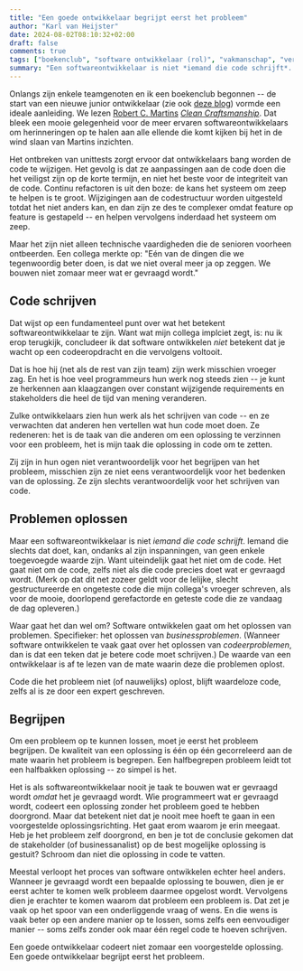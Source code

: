 ```yaml
---
title: "Een goede ontwikkelaar begrijpt eerst het probleem"
author: "Karl van Heijster"
date: 2024-08-02T08:10:32+02:00
draft: false
comments: true
tags: ["boekenclub", "software ontwikkelaar (rol)", "vakmanschap", "verantwoordelijkheid", "waarde"]
summary: "Een softwareontwikkelaar is niet *iemand die code schrijft*. Iemand die slechts dat doet, kan, ondanks al zijn inspanningen, van geen enkele toegevoegde waarde zijn. Want uiteindelijk gaat het niet om de code. Het gaat niet om de code, zelfs niet als die code precies doet wat er gevraagd wordt. -- Software ontwikkelen gaat om het oplossen van problemen."
---
```


Onlangs zijn enkele teamgenoten en ik een boekenclub begonnen -- de start van een nieuwe junior ontwikkelaar (zie ook [deze blog](/blog/24/06/leren-door-het-te-doen/ "'Leren door het te doen?'")) vormde een ideale aanleiding. We lezen [Robert C. Martins]((https://en.wikipedia.org/wiki/Robert_C._Martin)) [*Clean Craftsmanship*](https://www.pearson.com/en-us/subject-catalog/p/clean-craftsmanship-disciplines-standards-and-ethics/P200000009529/9780136915713). Dat bleek een mooie gelegenheid voor de meer ervaren softwareontwikkelaars om herinneringen op te halen aan alle ellende die komt kijken bij het in de wind slaan van Martins inzichten.


Het ontbreken van unittests zorgt ervoor dat ontwikkelaars bang worden de code te wijzigen. Het gevolg is dat ze aanpassingen aan de code doen die het veiligst zijn op de korte termijn, en niet het beste voor de integriteit van de code. Continu refactoren is uit den boze: de kans het systeem om zeep te helpen is te groot. Wijzigingen aan de codestructuur worden uitgesteld totdat het niet anders kan, en dan zijn ze des te complexer omdat feature op feature is gestapeld -- en helpen vervolgens inderdaad het systeem om zeep.


Maar het zijn niet alleen technische vaardigheden die de senioren voorheen ontbeerden. Een collega merkte op: "Eén van de dingen die we tegenwoordig beter doen, is dat we niet overal meer ja op zeggen. We bouwen niet zomaar meer wat er gevraagd wordt." 


## Code schrijven


Dat wijst op een fundamenteel punt over wat het betekent softwareontwikkelaar te zijn. Want wat mijn collega implciet zegt, is: nu ik erop terugkijk, concludeer ik dat software ontwikkelen *niet* betekent dat je wacht op een codeeropdracht en die vervolgens voltooit.


Dat is hoe hij (net als de rest van zijn team) zijn werk misschien vroeger zag. En het is hoe veel programmeurs hun werk nog steeds zien -- je kunt ze herkennen aan klaagzangen over constant wijzigende requirements en stakeholders die heel de tijd van mening veranderen. 


Zulke ontwikkelaars zien hun werk als het schrijven van code -- en ze verwachten dat anderen hen vertellen wat hun code moet doen. Ze redeneren: het is de taak van die anderen om een oplossing te verzinnen voor een probleem, het is mijn taak die oplossing in code om te zetten.


Zij zijn in hun ogen niet verantwoordelijk voor het begrijpen van het probleem, misschien zijn ze niet eens verantwoordelijk voor het bedenken van de oplossing. Ze zijn slechts verantwoordelijk voor het schrijven van code.


## Problemen oplossen


Maar een softwareontwikkelaar is niet *iemand die code schrijft*. Iemand die slechts dat doet, kan, ondanks al zijn inspanningen, van geen enkele toegevoegde waarde zijn. Want uiteindelijk gaat het niet om de code. Het gaat niet om de code, zelfs niet als die code precies doet wat er gevraagd wordt. (Merk op dat dit net zozeer geldt voor de lelijke, slecht gestructureerde en ongeteste code die mijn collega's vroeger schreven, als voor de mooie, doorlopend gerefactorde en geteste code die ze vandaag de dag opleveren.)


Waar gaat het dan wel om? Software ontwikkelen gaat om het oplossen van problemen. Specifieker: het oplossen van *businessproblemen*. (Wanneer software ontwikkelen te vaak gaat over het oplossen van *codeerproblemen*, dan is dat een teken dat je betere code moet schrijven.) De waarde van een ontwikkelaar is af te lezen van de mate waarin deze die problemen oplost.


Code die het probleem niet (of nauwelijks) oplost, blijft waardeloze code, zelfs al is ze door een expert geschreven.


## Begrijpen


Om een probleem op te kunnen lossen, moet je eerst het probleem begrijpen. De kwaliteit van een oplossing is één op één gecorreleerd aan de mate waarin het probleem is begrepen. Een halfbegrepen probleem leidt tot een halfbakken oplossing -- zo simpel is het.


Het is als softwareontwikkelaar nooit je taak te bouwen wat er gevraagd wordt *omdat* het je gevraagd wordt. Wie programmeert wat er gevraagd wordt, codeert een oplossing zonder het probleem goed te hebben doorgrond. Maar dat betekent niet dat je nooit mee hoeft te gaan in een voorgestelde oplossingsrichting. Het gaat erom waarom je erin meegaat. Heb je het probleem zelf doorgrond, en ben je tot de conclusie gekomen dat de stakeholder (of businessanalist) op de best mogelijke oplossing is gestuit? Schroom dan niet die oplossing in code te vatten. 


Meestal verloopt het proces van software ontwikkelen echter heel anders. Wanneer je gevraagd wordt een bepaalde oplossing te bouwen, dien je er eerst achter te komen welk probleem daarmee opgelost wordt. Vervolgens dien je erachter te komen waarom dat probleem een probleem is. Dat zet je vaak op het spoor van een onderliggende vraag of wens. En die wens is vaak beter op een andere manier op te lossen, soms zelfs een eenvoudiger manier -- soms zelfs zonder ook maar één regel code te hoeven schrijven. 


Een goede ontwikkelaar codeert niet zomaar een voorgestelde oplossing. Een goede ontwikkelaar begrijpt eerst het probleem.
